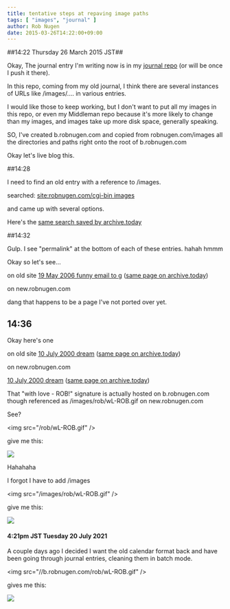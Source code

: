 ```yaml
---
title: tentative steps at repaving image paths
tags: [ "images", "journal" ]
author: Rob Nugen
date: 2015-03-26T14:22:00+09:00
---
```


##14:22 Thursday 26 March 2015 JST##

Okay, The journal entry I'm writing now is in my
[journal repo](https://bitbucket.org/thunderrabbit/robnugen-journal-entries)
(or will be once I push it there).

In this repo, coming from my old journal, I think there are several
instances of URLs like /images/....  in various entries.

I would like those to keep working, but I don't want to put all my
images in this repo, or even my Middleman repo because it's more
likely to change than my images, and images take up more disk space,
generally speaking.

SO, I've created b.robnugen.com and copied from robnugen.com/images
all the directories and paths right onto the root of b.robnugen.com

Okay let's live blog this.

##14:28

I need to find an old entry with a reference to /images.

searched:
[site:robnugen.com/cgi-bin images](https://encrypted.google.com/search?hl=en&source=hp&q=site%3Arobnugen.com%2Fcgi-bin+images&btnG=Google+Search&aq=f&oq=&aqi=)

and came up with several options.

Here's the
[same search saved by archive.today ](https://archive.today/RWBWA)

##14:32

Gulp. I see "permalink" at the bottom of each of these entries. hahah
hmmm

Okay so let's see...

on old site
[19 May 2006 funny email to g](https://robnugen.com/cgi-bin/journal.pl?type=all&date=2006/05/19#Funny_email_to_g)
([same page on archive.today](https://archive.today/sKupd))

on new.robnugen.com

dang that happens to be a page I've not ported over yet.

## 14:36

Okay here's one

on old site
[10 July 2000 dream](https://robnugen.com/cgi-bin/journal.pl?type=all&date=2000/07/10#Dream)
([same page on archive.today](https://archive.today/CdomT))

on new.robnugen.com

[10 July 2000 dream](//new.robnugen.com/journal/2000/07/10/Dream/)
([same page on archive.today](https://archive.today/i8K53))

That "with love - ROB!" signature is actually hosted on b.robnugen.com
though referenced as /images/rob/wL-ROB.gif on new.robnugen.com

See?

&lt;img src="/rob/wL-ROB.gif" /&gt;

give me this:

<img src="/rob/wL-ROB.gif" />

Hahahaha

I forgot I have to add /images

&lt;img src="/images/rob/wL-ROB.gif" /&gt;

give me this:

<img src="/images/rob/wL-ROB.gif" />

#### 4:21pm JST Tuesday 20 July 2021

A couple days ago I decided I want the old calendar format back and
have been going through journal entries, cleaning them in batch mode.

&lt;img src="//b.robnugen.com/rob/wL-ROB.gif" /&gt;

gives me this:

<img src="//b.robnugen.com/rob/wL-ROB.gif" />




